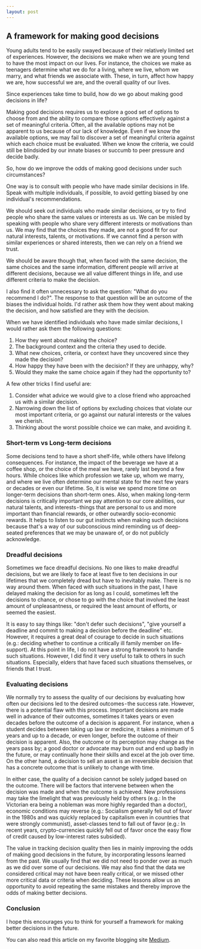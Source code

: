 ```yaml
---
layout: post
---
```

## A framework for making good decisions
Young adults tend to be easily swayed because of their relatively limited set of experiences. However, the decisions we make when we are young tend to have the most impact on our lives. For instance, the choices we make as teenagers determine what we do for a living, where we live, whom we marry, and what friends we associate with. These, in turn, affect how happy we are, how successful we are, and the overall quality of our lives.

Since experiences take time to build, how do we go about making good decisions in life?

Making good decisions requires us to explore a good set of options to choose from and the ability to compare those options effectively against a set of meaningful criteria.
Often, all the available options may not be apparent to us because of our lack of knowledge. Even if we know the available options, we may fail to discover a set of meaningful criteria against which each choice must be evaluated. When we know the criteria, we could still be blindsided by our innate biases or succumb to peer pressure and decide badly.

So, how do we improve the odds of making good decisions under such circumstances?

One way is to consult with people who have made similar decisions in life. Speak with multiple individuals, if possible, to avoid getting biased by one individual's recommendations.

We should seek out individuals who made similar decisions, or try to find people who share the same values or interests as us. We can be misled by speaking with people who share very different interests or motivations than us. We may find that the choices they made, are not a good fit for our natural interests, talents, or motivations. If we cannot find a person with similar experiences or shared interests, then we can rely on a friend we trust.

We should be aware though that, when faced with the same decision, the same choices and the same information, different people will arrive at different decisions, because we all value different things in life, and use different criteria to make the decision.

I also find it often unnecessary to ask the question: "What do you recommend I do?". The response to that question will be an outcome of the biases the individual holds. I'd rather ask them how they went about making the decision, and how satisfied are they with the decision.

When we have identified individuals who have made similar decisions, I would rather ask them the following questions:
1. How they went about making the choice?
2. The background context and the criteria they used to decide.
3. What new choices, criteria, or context have they uncovered since they made the decision?
4. How happy they have been with the decision? If they are unhappy, why?
5. Would they make the same choice again if they had the opportunity to?

A few other tricks I find useful are:
1. Consider what advice we would give to a close friend who approached us with a similar decision.
2. Narrowing down the list of options by excluding choices that violate our most important criteria, or go against our natural interests or the values we cherish.
3. Thinking about the worst possible choice we can make, and avoiding it.

### Short-term vs Long-term decisions
Some decisions tend to have a short shelf-life, while others have lifelong consequences. For instance, the impact of the beverage we have at a coffee shop, or the choice of the meal we have, rarely last beyond a few hours. While choices like which profession we take up, whom we marry, and where we live often determine our mental state for the next few years or decades or even our lifetime. So, it is wise we spend more time on longer-term decisions than short-term ones. Also, when making long-term decisions is critically important we pay attention to our core abilities, our natural talents, and interests - things that are personal to us and more important than financial rewards, or other outwardly socio-economic rewards. It helps to listen to our gut instincts when making such decisions because that's a way of our subconscious mind reminding us of deep-seated preferences that we may be unaware of, or do not publicly acknowledge.

### Dreadful decisions
Sometimes we face dreadful decisions. No one likes to make dreadful decisions, but we are likely to face at least five to ten decisions in our lifetimes that we completely dread but have to inevitably make. There is no way around them. When faced with such situations in the past, I have delayed making the decision for as long as I could, sometimes left the decisions to chance, or chose to go with the choice that involved the least amount of unpleasantness, or required the least amount of efforts, or seemed the easiest.

It is easy to say things like: "don't defer such decisions", "give yourself a deadline and commit to making a decision before the deadline" etc. However, it requires a great deal of courage to decide in such situations (e.g.: deciding whether to continue a critically ill family member on life-support). At this point in life, I do not have a strong framework to handle such situations. However, I did find it very useful to talk to others in such situations. Especially, elders that have faced such situations themselves, or friends that I trust.

### Evaluating decisions
We normally try to assess the quality of our decisions by evaluating how often our decisions led to the desired outcomes - the success rate. However, there is a potential flaw with this process. Important decisions are made well in advance of their outcomes, sometimes it takes years or even decades before the outcome of a decision is apparent. For instance, when a student decides between taking up law or medicine, it takes a minimum of 5 years and up to a decade, or even longer, before the outcome of their decision is apparent. Also, the outcome or its perception may change as the years pass by; a good doctor or advocate may burn out and end up badly in the future, or may continually hone their skills and excel at the job over time. On the other hand, a decision to sell an asset is an irreversible decision that has a concrete outcome that is unlikely to change with time.

In either case, the quality of a decision cannot be solely judged based on the outcome. There will be factors that intervene between when the decision was made and when the outcome is achieved. New professions may take the limelight that was previously held by others (e.g.: In the Victorian era being a nobleman was more highly regarded than a doctor), economic conditions may reverse (e.g.: Socialism generally fell out of favor in the 1980s and was quickly replaced by capitalism even in countries that were strongly communist), asset-classes tend to fall out of favor (e.g.: In recent years, crypto-currencies quickly fell out of favor once the easy flow of credit caused by low-interest rates subsided).

The value in tracking decision quality then lies in mainly improving the odds of making good decisions in the future, by incorporating lessons learned from the past. We usually find that we did not need to ponder over as much as we did over some of our decisions. We may also find that the data we considered critical may not have been really critical, or we missed other more critical data or criteria when deciding. These lessons allow us an opportunity to avoid repeating the same mistakes and thereby improve the odds of making better decisions.

### Conclusion
I hope this encourages you to think for yourself a framework for making better decisions in the future.

You can also read this article on my favorite blogging site [Medium](https://medium.com/@polestarsoftware/a-framework-for-making-better-decisions-10ffc884a14f).
